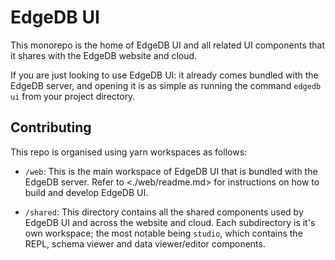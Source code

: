 # EdgeDB UI

This monorepo is the home of EdgeDB UI and all related UI components
that it shares with the EdgeDB website and cloud.

If you are just looking to use EdgeDB UI: it already comes bundled with
the EdgeDB server, and opening it is as simple as running the command
`edgedb ui` from your project directory.

## Contributing

This repo is organised using yarn workspaces as follows:

- `/web`: This is the main workspace of EdgeDB UI that is bundled with the
  EdgeDB server. Refer to <./web/readme.md> for instructions on how to build
  and develop EdgeDB UI.

- `/shared`: This directory contains all the shared components used by EdgeDB
  UI and across the website and cloud. Each subdirectory is it's own
  workspace; the most notable being `studio`, which contains the REPL, schema
  viewer and data viewer/editor components.
